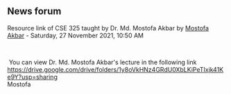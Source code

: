 <h2>News forum</h2><a href="https://moodle.cse.buet.ac.bd/user/view.php?id=30&course=652"></a>
Resource link of CSE 325 taught by Dr. Md. Mostofa Akbar
by <a href="https://moodle.cse.buet.ac.bd/user/view.php?id=30&course=652">Mostofa Akbar</a> - Saturday, 27 November 2021, 10:50 AM


 

 You can view Dr. Md. Mostofa Akbar's lecture in the following link<br />https://drive.google.com/drive/folders/1y8oVkHNz4GRdU0XbLKiPeTIxjk41Ke9Y?usp=sharing<br />Mostofa<br />






